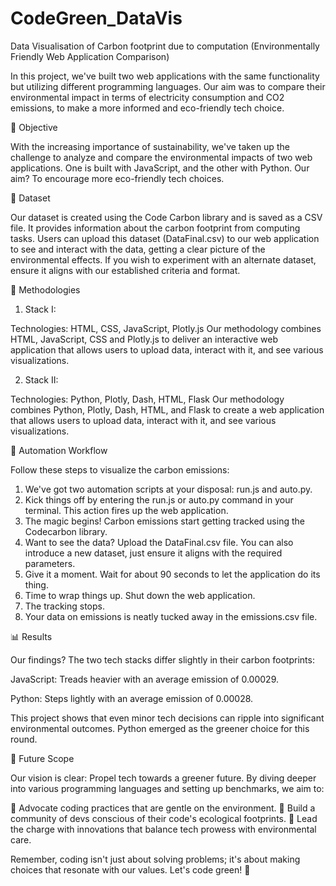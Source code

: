 # CodeGreen_DataVis
Data Visualisation of Carbon footprint due to computation (Environmentally Friendly Web Application Comparison)

In this project, we've built two web applications with the same functionality but utilizing different programming languages. Our aim was to compare their environmental
impact in terms of electricity consumption and CO2 emissions, to make a more informed and eco-friendly tech choice.

🎯 Objective

With the increasing importance of sustainability, we've taken up the challenge to analyze and compare the environmental impacts of two web applications.
One is built with JavaScript, and the other with Python. Our aim? To encourage more eco-friendly tech choices.

📁 Dataset

Our dataset is created using the Code Carbon library and is saved as a CSV file. It provides information about the carbon footprint from computing tasks. 
Users can upload this dataset (DataFinal.csv) to our web application to see and interact with the data, getting a clear picture of the environmental effects.
If you wish to experiment with an alternate dataset, ensure it aligns with our established criteria and format.

📌 Methodologies

1. Stack I: 

Technologies: HTML, CSS, JavaScript, Plotly.js
Our methodology combines HTML, JavaScript, CSS and Plotly.js to deliver an interactive web application that allows users to upload data, interact with it,
and see various visualizations.


2. Stack II: 

Technologies: Python, Plotly, Dash, HTML, Flask
Our methodology combines Python, Plotly, Dash, HTML, and Flask to create a web application that allows users to upload data, interact with it,
and see various visualizations.


🤖 Automation Workflow

Follow these steps to visualize the carbon emissions:
1) We've got two automation scripts at your disposal: run.js and auto.py.
2) Kick things off by entering the run.js or auto.py command in your terminal. This action fires up the web application.
3) The magic begins! Carbon emissions start getting tracked using the Codecarbon library.
4) Want to see the data? Upload the DataFinal.csv file. You can also introduce a new dataset, just ensure it aligns with the required parameters.
5) Give it a moment. Wait for about 90 seconds to let the application do its thing.
6) Time to wrap things up. Shut down the web application.
7) The tracking stops.
8) Your data on emissions is neatly tucked away in the emissions.csv file.

📊 Results

Our findings? The two tech stacks differ slightly in their carbon footprints:

JavaScript: Treads heavier with an average emission of 0.00029.

Python: Steps lightly with an average emission of 0.00028.

This project shows that even minor tech decisions can ripple into significant environmental outcomes. Python emerged as the greener choice for this round.

🌱 Future Scope

Our vision is clear: Propel tech towards a greener future. By diving deeper into various programming languages and setting up benchmarks, we aim to:

🌿 Advocate coding practices that are gentle on the environment.
🤝 Build a community of devs conscious of their code's ecological footprints.
🚀 Lead the charge with innovations that balance tech prowess with environmental care.

Remember, coding isn't just about solving problems; it's about making choices that resonate with our values. Let's code green! 🍃




